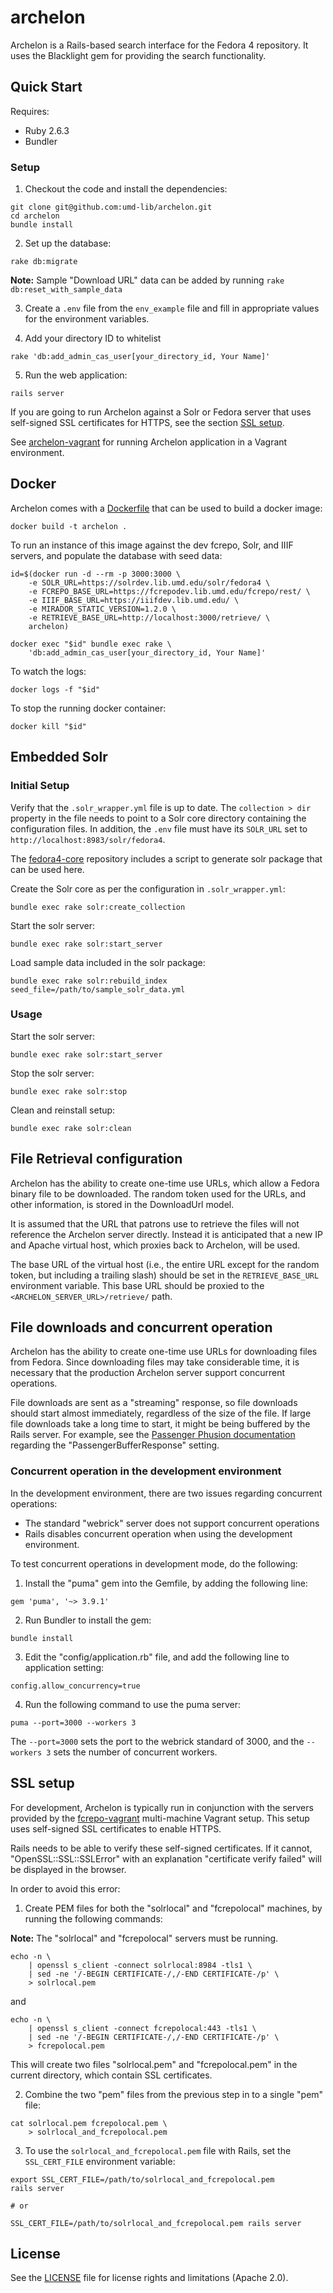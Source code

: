 # archelon

Archelon is a Rails-based search interface for the Fedora 4 repository. It uses the Blacklight gem for providing the search functionality.

## Quick Start

Requires:

* Ruby 2.6.3
* Bundler

### Setup

1. Checkout the code and install the dependencies:

  ```
  git clone git@github.com:umd-lib/archelon.git
  cd archelon
  bundle install
  ```

2. Set up the database:

  ```
  rake db:migrate
  ```

  **Note:** Sample "Download URL" data can be added by running `rake db:reset_with_sample_data`

3. Create a `.env` file from the `env_example` file and fill in appropriate values for the environment variables.

4. Add your directory ID to whitelist

  ```
  rake 'db:add_admin_cas_user[your_directory_id, Your Name]'
  ```

5. Run the web application:

  ```
  rails server
  ```

If you are going to run Archelon against a Solr or Fedora server that uses self-signed SSL certificates for HTTPS, see the section [SSL setup](#ssl-setup).

See [archelon-vagrant] for running Archelon application in a Vagrant environment.

## Docker

Archelon comes with a [Dockerfile](Dockerfile) that can be used to build a docker image:

```
docker build -t archelon .
```

To run an instance of this image against the dev fcrepo, Solr, and IIIF servers, and populate the database with seed data:

```
id=$(docker run -d --rm -p 3000:3000 \
    -e SOLR_URL=https://solrdev.lib.umd.edu/solr/fedora4 \
    -e FCREPO_BASE_URL=https://fcrepodev.lib.umd.edu/fcrepo/rest/ \
    -e IIIF_BASE_URL=https://iiifdev.lib.umd.edu/ \
    -e MIRADOR_STATIC_VERSION=1.2.0 \
    -e RETRIEVE_BASE_URL=http://localhost:3000/retrieve/ \
    archelon)

docker exec "$id" bundle exec rake \
    'db:add_admin_cas_user[your_directory_id, Your Name]'
```

To watch the logs:

```
docker logs -f "$id"
```

To stop the running docker container:

```
docker kill "$id"
```

## Embedded Solr

### Initial Setup

Verify that the `.solr_wrapper.yml` file is up to date. The `collection > dir` property in the file needs to point to a Solr core directory containing the configuration files. In addition, the `.env` file must have its `SOLR_URL` set to `http://localhost:8983/solr/fedora4`.

The [fedora4-core](https://bitbucket.org/umd-lib/fedora4-core) repository includes a script to generate solr package that can be used here.

Create the Solr core as per the configuration in `.solr_wrapper.yml`:

```
bundle exec rake solr:create_collection
```

Start the solr server:

```
bundle exec rake solr:start_server
```

Load sample data included in the solr package:

```
bundle exec rake solr:rebuild_index seed_file=/path/to/sample_solr_data.yml
```

### Usage

Start the solr server:

```
bundle exec rake solr:start_server
```

Stop the solr server:

```
bundle exec rake solr:stop
```

Clean and reinstall setup:

```
bundle exec rake solr:clean
```


## File Retrieval configuration

Archelon has the ability to create one-time use URLs, which allow a Fedora binary file to be downloaded. The random token used for the URLs, and other information, is stored in the DownloadUrl model.

It is assumed that the URL that patrons use to retrieve the files will not reference the Archelon server directly. Instead it is anticipated that a new IP and Apache virtual host, which proxies back to Archelon, will be used.

The base URL of the virtual host (i.e., the entire URL except for the random token, but including a trailing slash) should be set in the `RETRIEVE_BASE_URL` environment variable. This base URL should be proxied to the `<ARCHELON_SERVER_URL>/retrieve/` path.
 

## File downloads and concurrent operation

Archelon has the ability to create one-time use URLs for downloading files from Fedora. Since downloading files may take considerable time, it is necessary that the production Archelon server support concurrent operations.

File downloads are sent as a "streaming" response, so file downloads should start almost immediately, regardless of the size of the file. If large file downloads take a long time to start, it might be being buffered by the Rails server. For example, see the [Passenger Phusion documentation](passenger-phusion) regarding the "PassengerBufferResponse" setting.

### Concurrent operation in the development environment

In the development environment, there are two issues regarding concurrent operations:

 * The standard "webrick" server does not support concurrent operations
 * Rails disables concurrent operation when using the development environment.

To test concurrent operations in development mode, do the following:

1. Install the "puma" gem into the Gemfile, by adding the following line:

  ```
  gem 'puma', '~> 3.9.1'
  ```

2. Run Bundler to install the gem:

  ```
  bundle install
  ```

3. Edit the "config/application.rb" file, and add the following line to application setting:

  ```
  config.allow_concurrency=true
  ```

4. Run the following command to use the puma server:

  ```
  puma --port=3000 --workers 3
  ```

  The `--port=3000` sets the port to the webrick standard of 3000, and the `--workers 3` sets the number of concurrent workers.

## SSL setup

For development, Archelon is typically run in conjunction with the servers provided by the [fcrepo-vagrant] multi-machine Vagrant setup. This setup uses self-signed SSL certificates to enable HTTPS.

Rails needs to be able to verify these self-signed certificates. If it cannot, "OpenSSL::SSL::SSLError" with an explanation "certificate verify failed" will be displayed in the browser.

In order to avoid this error:

1. Create PEM files for both the "solrlocal" and "fcrepolocal" machines, by running the following commands:

  **Note:** The "solrlocal" and "fcrepolocal" servers must be running.

  ```
  echo -n \
      | openssl s_client -connect solrlocal:8984 -tls1 \
      | sed -ne '/-BEGIN CERTIFICATE-/,/-END CERTIFICATE-/p' \
      > solrlocal.pem
  ```

  and

  ```
  echo -n \
      | openssl s_client -connect fcrepolocal:443 -tls1 \
      | sed -ne '/-BEGIN CERTIFICATE-/,/-END CERTIFICATE-/p' \
      > fcrepolocal.pem
```

  This will create two files "solrlocal.pem" and "fcrepolocal.pem" in the current directory, which contain SSL certificates.

2. Combine the two "pem" files from the previous step in to a single "pem" file:

  ```
  cat solrlocal.pem fcrepolocal.pem \
      > solrlocal_and_fcrepolocal.pem
  ```

3. To use the `solrlocal_and_fcrepolocal.pem` file with Rails, set the `SSL_CERT_FILE` environment variable:

  ```
  export SSL_CERT_FILE=/path/to/solrlocal_and_fcrepolocal.pem
  rails server
  
  # or
  
  SSL_CERT_FILE=/path/to/solrlocal_and_fcrepolocal.pem rails server
  ```

## License

See the [LICENSE](LICENSE.md) file for license rights and limitations (Apache 2.0).

[archelon-vagrant]: https://github.com/umd-lib/archelon-vagrant
[fcrepo-vagrant]: https://github.com/umd-lib/fcrepo-vagrant
[passenger-phusion]: https://www.phusionpassenger.com/library/config/apache/reference/#passengerbufferresponse